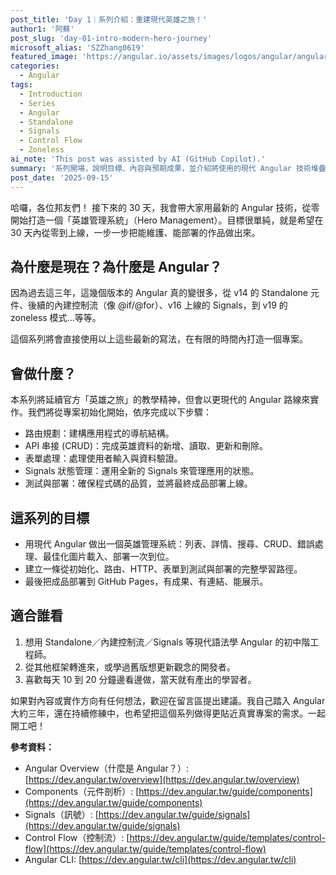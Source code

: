 ```yaml
---
post_title: 'Day 1｜系列介紹：重建現代英雄之旅！'
author1: '阿蘇'
post_slug: 'day-01-intro-modern-hero-journey'
microsoft_alias: 'SZZhang0619'
featured_image: 'https://angular.io/assets/images/logos/angular/angular.svg'
categories:
  - Angular
tags:
  - Introduction
  - Series
  - Angular
  - Standalone
  - Signals
  - Control Flow
  - Zoneless
ai_note: 'This post was assisted by AI (GitHub Copilot).'
summary: '系列開場，說明目標、內容與預期成果，並介紹將使用的現代 Angular 技術堆疊。'
post_date: '2025-09-15'
---
```


哈囉，各位邦友們！
接下來的 30 天，我會帶大家用最新的 Angular 技術，從零開始打造一個「英雄管理系統」（Hero Management）。目標很單純，就是希望在 30 天內從零到上線，一步一步把能維護、能部署的作品做出來。

## 為什麼是現在？為什麼是 Angular？
因為過去這三年，這幾個版本的 Angular 真的變很多，從 v14 的 Standalone 元件、後續的內建控制流（像 @if/@for）、v16 上線的 Signals，到 v19 的 zoneless 模式...等等。

這個系列將會直接使用以上這些最新的寫法，在有限的時間內打造一個專案。

## 會做什麼？
本系列將延續官方「英雄之旅」的教學精神，但會以更現代的 Angular 路線來實作。我們將從專案初始化開始，依序完成以下步驟：
- 路由規劃：建構應用程式的導航結構。
- API 串接 (CRUD)：完成英雄資料的新增、讀取、更新和刪除。
- 表單處理：處理使用者輸入與資料驗證。
- Signals 狀態管理：運用全新的 Signals 來管理應用的狀態。
- 測試與部署：確保程式碼的品質，並將最終成品部署上線。
 
## 這系列的目標
- 用現代 Angular 做出一個英雄管理系統：列表、詳情、搜尋、CRUD、錯誤處理、最佳化圖片載入、部署一次到位。
- 建立一條從初始化、路由、HTTP、表單到測試與部署的完整學習路徑。
- 最後把成品部署到 GitHub Pages，有成果、有連結、能展示。

## 適合誰看
1. 想用 Standalone／內建控制流／Signals 等現代語法學 Angular 的初中階工程師。
2. 從其他框架轉進來，或學過舊版想更新觀念的開發者。
3. 喜歡每天 10 到 20 分鐘邊看邊做，當天就有產出的學習者。

如果對內容或實作方向有任何想法，歡迎在留言區提出建議。我自己踏入 Angular 大約三年，還在持續修練中，也希望把這個系列做得更貼近真實專案的需求。一起開工吧！

**參考資料：**
- Angular Overview（什麼是 Angular？）: 
  [https://dev.angular.tw/overview](https://dev.angular.tw/overview)
- Components（元件剖析）: 
  [https://dev.angular.tw/guide/components](https://dev.angular.tw/guide/components)
- Signals（訊號）: 
  [https://dev.angular.tw/guide/signals](https://dev.angular.tw/guide/signals)
- Control Flow（控制流）: 
  [https://dev.angular.tw/guide/templates/control-flow](https://dev.angular.tw/guide/templates/control-flow)
- Angular CLI: 
  [https://dev.angular.tw/cli](https://dev.angular.tw/cli)